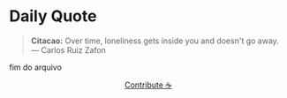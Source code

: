 # Daily Quote

> **Citacao:** Over time, loneliness gets inside you and doesn't go away. — Carlos Ruiz Zafon

fim do arquivo

<watermark-footer>
<p align="center">
  <a href="https://github.com/ruisuan/ruisuan/blob/main/contribute.md">Contribute ☕</a>
</p>
</watermark-footer>
